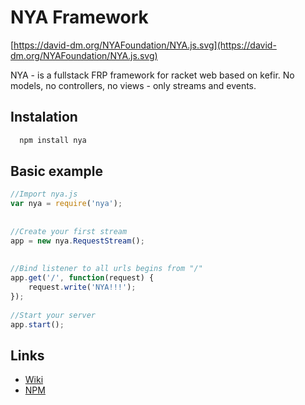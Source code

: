 # NYA Framework
[https://david-dm.org/NYAFoundation/NYA.js.svg](https://david-dm.org/NYAFoundation/NYA.js.svg)

NYA - is a fullstack FRP framework for racket web based on kefir. No models, no controllers, no views - only streams and events.

## Instalation

```bash
  npm install nya
```

## Basic example

```javascript
//Import nya.js
var nya = require('nya');
 
 
//Create your first stream
app = new nya.RequestStream();
 
 
//Bind listener to all urls begins from "/"
app.get('/', function(request) {
	request.write('NYA!!!');
});
 
//Start your server
app.start();
```
## Links

- [Wiki](https://github.com/NYAFoundation/NYA.js/wiki) 
- [NPM](https://www.npmjs.com/package/nya)
